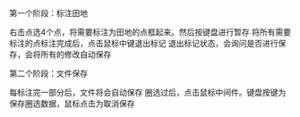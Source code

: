 第一个阶段：标注田地

右击点选4个点，将需要标注为田地的点框起来。然后按键盘进行暂存
将所有需要标注的点标注完成后，点击鼠标中键退出标记
退出标记状态，会询问是否进行保存，会将所有的修改自动保存

第二个阶段：文件保存

每标注完一部分后，文件将会自动保存
圈选过后，点击鼠标中间件。键盘按键为保存圈选数据，鼠标点击为取消保存
